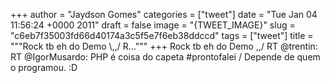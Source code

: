 
+++
author = "Jaydson Gomes"
categories = ["tweet"]
date = "Tue Jan 04 11:56:24 +0000 2011"
draft = false
image = "{TWEET_IMAGE}"
slug = "c6eb7f35003fd66d40174a3c5f5e7f6eb38ddccd"
tags = ["tweet"]
title = """Rock tb eh do Demo &#92;,,/ R..."""
+++
Rock tb eh do Demo \,,/ RT @trentin: RT @IgorMusardo: PHP é coisa do capeta #prontofalei / Depende de quem o programou. :D

